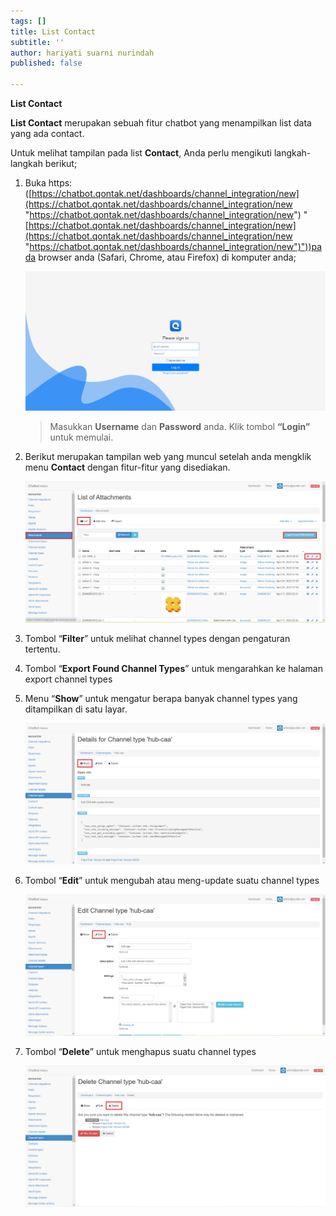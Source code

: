 ```yaml
---
tags: []
title: List Contact
subtitle: ''
author: hariyati suarni nurindah
published: false

---
```

**List Contact**

**List Contact** merupakan sebuah fitur chatbot yang menampilkan list data yang ada contact.

Untuk melihat tampilan pada list **Contact**, Anda perlu mengikuti langkah-langkah berikut;

1. Buka https: ([https://chatbot.qontak.net/dashboards/channel_integration/new](https://chatbot.qontak.net/dashboards/channel_integration/new "https://chatbot.qontak.net/dashboards/channel_integration/new") "[https://chatbot.qontak.net/dashboards/channel_integration/new](https://chatbot.qontak.net/dashboards/channel_integration/new "https://chatbot.qontak.net/dashboards/channel_integration/new")"))pada browser anda (Safari, Chrome, atau Firefox) di komputer anda;

   ![](/uploads/channell.PNG)

   > Masukkan **Username** dan **Password** anda. Klik tombol **“Login”** untuk memulai.
2. Berikut merupakan tampilan web yang muncul setelah anda mengklik menu **Contact** dengan fitur-fitur yang disediakan.

   ![](/uploads/attachmentupdate1.PNG)
3. Tombol “**Filter**” untuk melihat channel types dengan pengaturan tertentu.
4. Tombol “**Export Found Channel Types**” untuk mengarahkan ke halaman export channel types
5. Menu “**Show**” untuk mengatur berapa banyak channel types yang ditampilkan di satu layar.

   ![](/uploads/channel-type-update2.PNG)
6. Tombol “**Edit**” untuk mengubah atau meng-update suatu channel types

   ![](/uploads/channel-type-update3.PNG)
7. Tombol “**Delete**” untuk menghapus suatu channel types

   ![](/uploads/channel-type-update4.PNG)